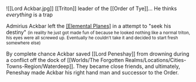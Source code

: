 
![[Lord Ackbar.jpg]]
[[Triton]] leader of the [[Order of Tye]]... He thinks *everything* is a trap

Admirius Ackbar left the [[Elemental Planes]](Water) in a attempt to "seek his destiny"
<small>(in reality he just got made fun of because he looked nothing like a normal triton,  his eyes were all screwed up. Eventually he couldn't take it and decided to start fresh somewhere else)<big>

By complete chance Ackbar saved [[Lord Peneshay]] from drowning during a conflict off the dock of [[Worlds/The Forgotten Realms/Locations/Cities-Towns-Region/Waterdeep]]. They became close friends, and ultimately, Peneshay made Ackbar his right hand man and successor to the Order. 